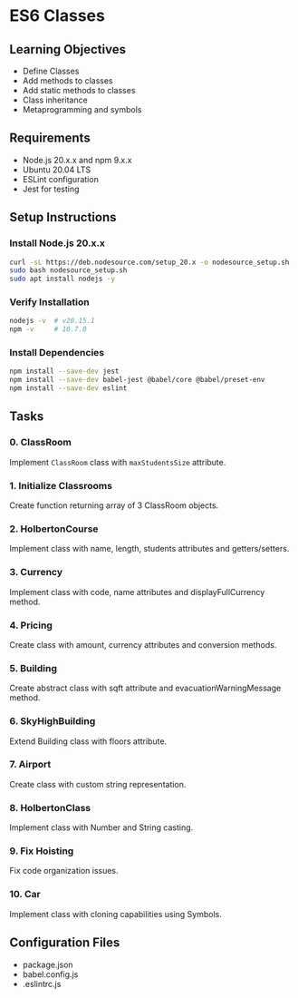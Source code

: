 # ES6 Classes

## Learning Objectives
- Define Classes
- Add methods to classes
- Add static methods to classes
- Class inheritance 
- Metaprogramming and symbols

## Requirements
- Node.js 20.x.x and npm 9.x.x
- Ubuntu 20.04 LTS
- ESLint configuration
- Jest for testing

## Setup Instructions

### Install Node.js 20.x.x
```bash
curl -sL https://deb.nodesource.com/setup_20.x -o nodesource_setup.sh
sudo bash nodesource_setup.sh
sudo apt install nodejs -y
```

### Verify Installation
```bash
nodejs -v  # v20.15.1
npm -v     # 10.7.0
```

### Install Dependencies
```bash
npm install --save-dev jest
npm install --save-dev babel-jest @babel/core @babel/preset-env
npm install --save-dev eslint
```

## Tasks

### 0. ClassRoom
Implement `ClassRoom` class with `maxStudentsSize` attribute.

### 1. Initialize Classrooms 
Create function returning array of 3 ClassRoom objects.

### 2. HolbertonCourse
Implement class with name, length, students attributes and getters/setters.

### 3. Currency
Implement class with code, name attributes and displayFullCurrency method.

### 4. Pricing
Create class with amount, currency attributes and conversion methods.

### 5. Building
Create abstract class with sqft attribute and evacuationWarningMessage method.

### 6. SkyHighBuilding
Extend Building class with floors attribute.

### 7. Airport
Create class with custom string representation.

### 8. HolbertonClass
Implement class with Number and String casting.

### 9. Fix Hoisting
Fix code organization issues.

### 10. Car
Implement class with cloning capabilities using Symbols.

## Configuration Files
- package.json
- babel.config.js  
- .eslintrc.js

